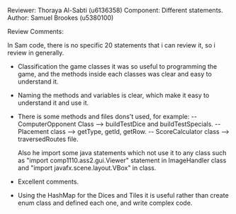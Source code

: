 Reviewer: Thoraya Al-Sabti (u6136358)
Component: Different statements.
Author: Samuel Brookes (u5380100)

Review Comments:

In Sam code, there is no specific 20 statements that i can review it, so i review in generally.

* Classification the game classes it was so useful to programming the game, and the methods inside each classes
was clear and easy to understand it.

* Naming the methods and variables is clear, which make it easy to understand it and use it.

* There is some methods and files dons't used, for example:
     -- ComputerOpponent Class --> buildTestDice and buildTestSpecials.
     -- Placement class --> getType, getId, getRow.
     -- ScoreCalculator class --> traversedRoutes file.

   Also he import some  java statements which not use it to any class such as
   "import comp1110.ass2.gui.Viewer" statement  in ImageHandler class and "import javafx.scene.layout.VBox" in class.

* Excellent comments.

* Using the HashMap for the Dices and Tiles it is useful rather than create enum class and defined each one, and write
complex code.